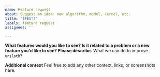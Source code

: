 ```yaml
---
name: Feature request
about: Suggest an idea: new algorithm, model, kernel, etc.
title: "[FEAT]"
labels: feature request
assignees: ''

---
```


**What features would you like to see? Is it related to a problem or a new feature you'd like to see? Please describe.**
What we can do to improve `unsloth`?

**Additional context**
Feel free to add any other context, links, or screenshots here.